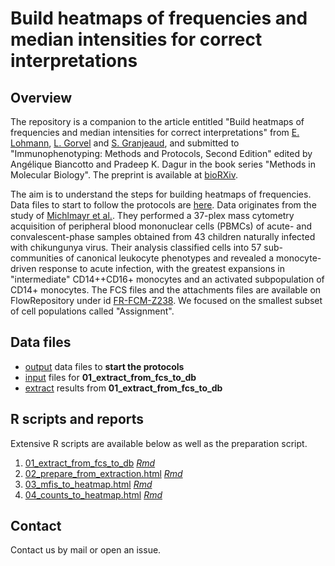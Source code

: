 # Build heatmaps of frequencies and median intensities for correct interpretations

## Overview

The repository is a companion to the article entitled "Build heatmaps of frequencies and median intensities for correct interpretations" from [E. Lohmann](https://orcid.org/0000-0002-3230-8363), [L. Gorvel](https://orcid.org/0000-0001-7526-261X) and [S. Granjeaud](https://orcid.org/0000-0001-9245-1535), and submitted to "Immunophenotyping: Methods and Protocols, Second Edition" edited by Angélique Biancotto and Pradeep K. Dagur in the book series "Methods in Molecular Biology". The preprint is available at [bioRXiv]().

The aim is to understand the steps for building heatmaps of frequencies. Data files to start to follow the protocols are [here](output). Data originates from the study of [Michlmayr et al.](https://www.embopress.org/doi/full/10.15252/msb.20177862). They performed a 37-plex mass cytometry acquisition of peripheral blood mononuclear cells (PBMCs) of acute- and convalescent-phase samples obtained from 43 children naturally infected with chikungunya virus. Their analysis classified cells into 57 sub-communities of canonical leukocyte phenotypes and revealed a monocyte-driven response to acute infection, with the greatest expansions in "intermediate" CD14++CD16+ monocytes and an activated subpopulation of CD14+ monocytes. The FCS files and the attachments files are available on FlowRepository under id [FR-FCM-Z238](https://flowrepository.org/id/FR-FCM-Z238). We focused on the smallest subset of cell populations called "Assignment".


## Data files

* [output](output) data files to __start the protocols__
* [input](input) files for __01_extract_from_fcs_to_db__
* [extract](extract) results from __01_extract_from_fcs_to_db__


## R scripts and reports

Extensive R scripts are available below as well as the preparation script.

1. [01_extract_from_fcs_to_db](01_extract_from_fcs_to_db.html) _[Rmd](01_extract_from_fcs_to_db.Rmd)_
2. [02_prepare_from_extraction.html](02_prepare_from_extraction.html) _[Rmd](02_prepare_from_extraction.html)_
3. [03_mfis_to_heatmap.html](03_mfis_to_heatmap.html) _[Rmd](03_mfis_to_heatmap.html)_
4. [04_counts_to_heatmap.html](04_counts_to_heatmap.html) _[Rmd](04_counts_to_heatmap.html)_


## Contact

Contact us by mail or open an issue.
